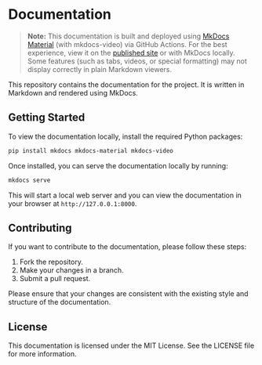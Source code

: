# Documentation

> **Note:** This documentation is built and deployed using [MkDocs Material](https://squidfunk.github.io/mkdocs-material/) (with mkdocs-video) via GitHub Actions. For the best experience, view it on the [published site](https://enderice2.github.io/rpc-bridge/) or with MkDocs locally. Some features (such as tabs, videos, or special formatting) may not display correctly in plain Markdown viewers.

This repository contains the documentation for the project. It is written in Markdown and rendered using MkDocs.

## Getting Started

To view the documentation locally, install the required Python packages:

```bash
pip install mkdocs mkdocs-material mkdocs-video
```

Once installed, you can serve the documentation locally by running:

```bash
mkdocs serve
```

This will start a local web server and you can view the documentation in your browser at `http://127.0.0.1:8000`.

## Contributing

If you want to contribute to the documentation, please follow these steps:

1. Fork the repository.
2. Make your changes in a branch.
3. Submit a pull request.

Please ensure that your changes are consistent with the existing style and structure of the documentation.

## License

This documentation is licensed under the MIT License. See the LICENSE file for more information.
